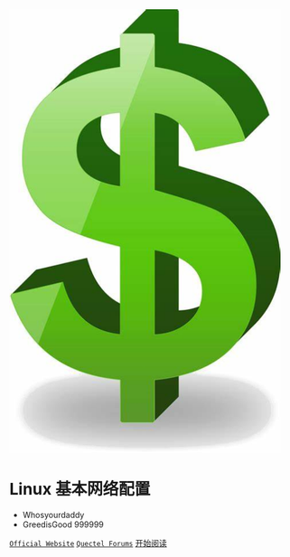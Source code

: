<img width="480px"  src="rc/M.jpg">

# Linux 基本网络配置 

- Whosyourdaddy
- GreedisGood 999999


[`Official Website`](<https://www.quectel.com>)
[`Quectel Forums`](<https://Forums.quectel.com>)
[开始阅读](README.md)